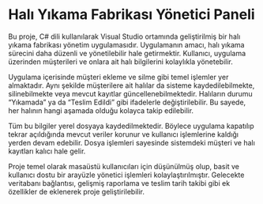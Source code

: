 # Halı Yıkama Fabrikası Yönetici Paneli

Bu proje, C# dili kullanılarak Visual Studio ortamında geliştirilmiş bir halı yıkama fabrikası yönetim uygulamasıdır. Uygulamanın amacı, halı yıkama sürecini daha düzenli ve yönetilebilir hale getirmektir. Kullanıcı, uygulama üzerinden müşterileri ve onlara ait halı bilgilerini kolaylıkla yönetebilir.

Uygulama içerisinde müşteri ekleme ve silme gibi temel işlemler yer almaktadır. Aynı şekilde müşterilere ait halılar da sisteme kaydedilebilmekte, silinebilmekte veya mevcut kayıtlar güncellenebilmektedir. Halıların durumu “Yıkamada” ya da “Teslim Edildi” gibi ifadelerle değiştirilebilir. Bu sayede, her halının hangi aşamada olduğu kolayca takip edilebilir.

Tüm bu bilgiler yerel dosyaya kaydedilmektedir. Böylece uygulama kapatılıp tekrar açıldığında mevcut veriler korunur ve kullanıcı işlemlerine kaldığı yerden devam edebilir. Dosya işlemleri sayesinde sistemdeki müşteri ve halı kayıtları kalıcı hale gelir.

Proje temel olarak masaüstü kullanıcıları için düşünülmüş olup, basit ve kullanıcı dostu bir arayüzle yönetici işlemleri kolaylaştırılmıştır. Gelecekte veritabanı bağlantısı, gelişmiş raporlama ve teslim tarih takibi gibi ek özellikler de eklenerek proje geliştirilebilir.
